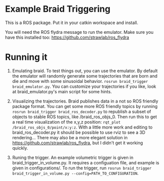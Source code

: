 # Example Braid Triggering

This is a ROS package. Put it in your catkin workspace and install.

You will need the ROS flydra message to run the emulator. Make sure you have this installed too: https://github.com/strawlab/ros_flydra

# Running it

1. Emulating braid. To test things out, you can use the emulator. By default the emulator will randomly generate some trajectories that are born and die and move with some sinusoidal behavior. `rosrun braid_trigger braid_emulator.py`. You can customize your trajectories if you like, look at braid_emulator.py's main script for some hints.

2. Visualizing the trajectories. Braid publishes data in a not so ROS friendly package format. You can get some more ROS friendly topics by running `rosrun braid_trigger braid_ros_decoder.py` to republish a subset of objects to stable ROS topics, like /braid_ros_objs_0. Then run this to get a real time visualization of the x,y,z position: `rqt_plot /braid_ros_objs_0/point/x:y:z`. With a little more  work and editing to braid_ros_decoder.py it should be possible to use rviz to see a 3D rendering...  There may also be a more elegant solution in https://github.com/strawlab/ros_flydra, but I didn't get it working quickly.

2. Runing the trigger. An example volumetric trigger is given in braid_trigger_in_volume.py. It requires a configuation file, and example is given in configurations/. To run the trigger, run `rosrun braid_trigger braid_trigger_in_volume.py --config=PATH_TO_CONFIGURATION`. 
